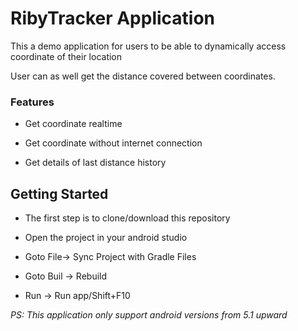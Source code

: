 
# RibyTracker  Application

This a demo application for users to be able to dynamically access coordinate of their location

User can as well get the distance covered between coordinates.




### Features
- Get coordinate realtime
- Get coordinate without internet connection

- Get details of last distance history


## Getting Started

- The first step is to clone/download this repository

- Open the project in your android studio

- Goto File-> Sync Project with Gradle Files

- Goto Buil -> Rebuild

- Run -> Run app/Shift+F10

*PS: This application only support android versions from 5.1 upward*



